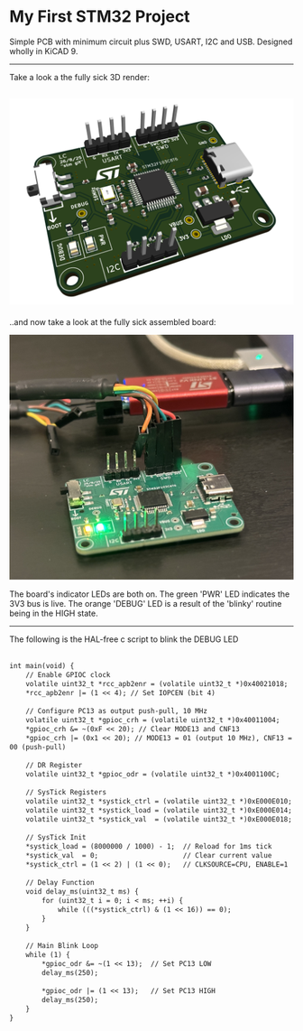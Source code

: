 # My First STM32 Project

Simple PCB with minimum circuit plus SWD, USART, I2C and USB. Designed wholly in KiCAD 9.

---
Take a look a the fully sick 3D render:

![pcb_render](pcb_final_render.png)
---
..and now take a look at the fully sick assembled board:

![pcb_render](assembled_board.jpg)

The board's indicator LEDs are both on. The green 'PWR' LED indicates the 3V3 bus is live. The orange 'DEBUG' LED is a result of the 'blinky' routine being in the HIGH state.

---
The following is the HAL-free c script to blink the DEBUG LED

```#include <stdint.h>

int main(void) {
    // Enable GPIOC clock
    volatile uint32_t *rcc_apb2enr = (volatile uint32_t *)0x40021018;
    *rcc_apb2enr |= (1 << 4); // Set IOPCEN (bit 4)

    // Configure PC13 as output push-pull, 10 MHz
    volatile uint32_t *gpioc_crh = (volatile uint32_t *)0x40011004;
    *gpioc_crh &= ~(0xF << 20); // Clear MODE13 and CNF13
    *gpioc_crh |= (0x1 << 20); // MODE13 = 01 (output 10 MHz), CNF13 = 00 (push-pull)

    // DR Register
    volatile uint32_t *gpioc_odr = (volatile uint32_t *)0x4001100C;

    // SysTick Registers
    volatile uint32_t *systick_ctrl = (volatile uint32_t *)0xE000E010;
    volatile uint32_t *systick_load = (volatile uint32_t *)0xE000E014;
    volatile uint32_t *systick_val  = (volatile uint32_t *)0xE000E018;

    // SysTick Init
    *systick_load = (8000000 / 1000) - 1;  // Reload for 1ms tick
    *systick_val  = 0;                     // Clear current value
    *systick_ctrl = (1 << 2) | (1 << 0);   // CLKSOURCE=CPU, ENABLE=1

    // Delay Function
    void delay_ms(uint32_t ms) {
        for (uint32_t i = 0; i < ms; ++i) {
            while (((*systick_ctrl) & (1 << 16)) == 0);
        }
    }

    // Main Blink Loop
    while (1) {
        *gpioc_odr &= ~(1 << 13);  // Set PC13 LOW
        delay_ms(250);

        *gpioc_odr |= (1 << 13);   // Set PC13 HIGH
        delay_ms(250);
    }
}

